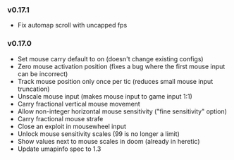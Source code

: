 ### v0.17.1
- Fix automap scroll with uncapped fps

### v0.17.0
- Set mouse carry default to on (doesn't change existing configs)
- Zero mouse activation position (fixes a bug where the first mouse input can be incorrect)
- Track mouse position only once per tic (reduces small mouse input truncation)
- Unscale mouse input (makes mouse input to game input 1:1)
- Carry fractional vertical mouse movement
- Allow non-integer horizontal mouse sensitivity ("fine sensitivity" option)
- Carry fractional mouse strafe
- Close an exploit in mousewheel input
- Unlock mouse sensitivity scales (99 is no longer a limit)
- Show values next to mouse scales in doom (already in heretic)
- Update umapinfo spec to 1.3
